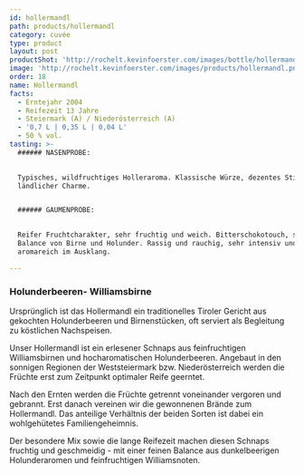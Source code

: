 ```yaml
---
id: hollermandl
path: products/hollermandl
category: cuvée
type: product
layout: post
productShot: 'http://rochelt.kevinfoerster.com/images/bottle/hollermandl.png'
image: 'http://rochelt.kevinfoerster.com/images/products/hollermandl.png'
order: 18
name: Hollermandl
facts:
  - Erntejahr 2004
  - Reifezeit 13 Jahre
  - Steiermark (A) / Niederösterreich (A)
  - '0,7 L | 0,35 L | 0,04 L'
  - 50 % vol.
tasting: >-
  ###### NASENPROBE:

   
  Typisches, wildfruchtiges Holleraroma. Klassische Würze, dezentes Stinkerl,
  ländlicher Charme.


  ###### GAUMENPROBE:

   
  Reifer Fruchtcharakter, sehr fruchtig und weich. Bitterschokotouch, schöne
  Balance von Birne und Holunder. Rassig und rauchig, sehr intensiv und
  aromareich im Ausklang.

---
```

### Holunderbeeren- Williamsbirne


Ursprünglich ist das Hollermandl ein traditionelles Tiroler Gericht aus gekochten Holunderbeeren und Birnenstücken, oft serviert als Begleitung zu köstlichen Nachspeisen. 


Unser Hollermandl ist ein erlesener Schnaps aus feinfruchtigen Williamsbirnen und hocharomatischen Holunderbeeren. Angebaut in den sonnigen Regionen der Weststeiermark bzw. Niederösterreich werden die Früchte erst zum Zeitpunkt optimaler Reife geerntet. 


Nach den Ernten werden die Früchte getrennt voneinander vergoren und gebrannt. Erst danach vereinen wir die gewonnenen Brände zum Hollermandl. Das anteilige Verhältnis der beiden Sorten ist dabei ein wohlgehütetes Familiengeheimnis. 


Der besondere Mix sowie die lange Reifezeit machen diesen Schnaps fruchtig und geschmeidig - mit einer feinen Balance aus dunkelbeerigen Holunderaromen und feinfruchtigen Williamsnoten.
